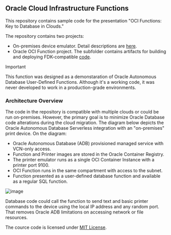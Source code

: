 ## Oracle Cloud Infrastructure Functions

This repository contains sample code for the presentation "OCI Functions: Key to Database in Clouds."

The repository contains two projects:

* On-premises device emulator. Detail descriptions are [here](./onprem-ascii-device/README.md).
* Oracle OCI Function project. The subfolder contains artifacts for building and deploying FDK-compatible [code](./fn-lprint/README.MD).

> [!IMPORTANT]
> This function was designed as a demonstaration of Oracle Autonomous Database User-Defined Functions. 
> Although it's a working code, it was never developed to work in a production-grade environments. 

### Architecture Overview

The code in the repository is compatible with multiple clouds or could be run on-premises. 
However, the primary goal is to minimize Oracle Database code alterations during the cloud migration.
The diagram below depicts the Oracle Autonomous Database Serverless integration with an "on-premises" print device.
On the diagram:

* Oracle Autonomous Database (ADB) provisioned managed service with VCN-only access.
* Function and Printer images are stored in the Oracle Container Registry.
* The printer emulator runs as a single OCI Container Instance with a printer port 9100.
* OCI Function runs in the same compartment with access to the subnet.
* Function presented as a user-defined database function and available as a regular SQL function.  

![image](https://github.com/mikhailidim/oci-adb-udf/assets/10143072/6c92007d-36d7-4100-8606-a04f5fcb032c)

Database code could call the function to send text and basic printer commands to the device using the local IP address and any random port. 
That removes Oracle ADB limitations on accessing network or file resources. 


The  cource code is licensed under [MIT License](./LINCENSE).
 